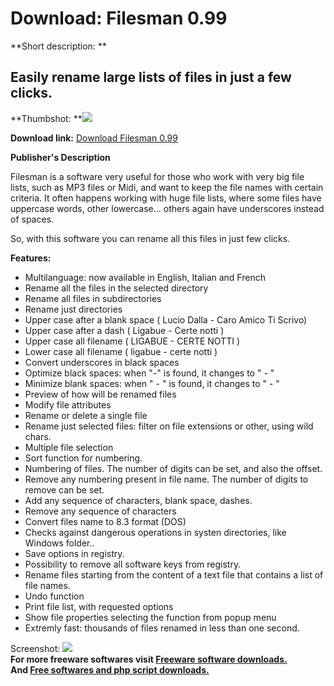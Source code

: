# Download: Filesman 0.99

**Short description: **

## Easily rename large lists of files in just a few clicks.

  
**Thumbshot: **![](http://www.freewarefiles.com/screenshot/filesman099_md.gif)   
  
**Download link:** [Download Filesman 0.99](http://freesoftwares.boysofts.com/Filesman_program_42636.html)  
  

**Publisher's Description**  
  

Filesman is a software very useful for those who work with very big file
lists, such as MP3 files or Midi, and want to keep the file names with certain
criteria. It often happens working with huge file lists, where some files have
uppercase words, other lowercase... others again have underscores instead of
spaces.

So, with this software you can rename all this files in just few clicks.

**Features:**

  * Multilanguage: now available in English, Italian and French 
  * Rename all the files in the selected directory 
  * Rename all files in subdirectories 
  * Rename just directories 
  * Upper case after a blank space ( Lucio Dalla - Caro Amico Ti Scrivo) 
  * Upper case after a dash ( Ligabue - Certe notti ) 
  * Upper case all filename ( LIGABUE - CERTE NOTTI ) 
  * Lower case all filename ( ligabue - certe notti ) 
  * Convert underscores in black spaces 
  * Optimize black spaces: when "-" is found, it changes to " - " 
  * Minimize blank spaces: when " - " is found, it changes to " - " 
  * Preview of how will be renamed files 
  * Modify file attributes 
  * Rename or delete a single file 
  * Rename just selected files: filter on file extensions or other, using wild chars. 
  * Multiple file selection 
  * Sort function for numbering. 
  * Numbering of files. The number of digits can be set, and also the offset. 
  * Remove any numbering present in file name. The number of digits to remove can be set. 
  * Add any sequence of characters, blank space, dashes. 
  * Remove any sequence of characters 
  * Convert files name to 8.3 format (DOS) 
  * Checks against dangerous operations in systen directories, like Windows folder.. 
  * Save options in registry. 
  * Possibility to remove all software keys from registry. 
  * Rename files starting from the content of a text file that contains a list of file names. 
  * Undo function 
  * Print file list, with requested options 
  * Show file properties selecting the function from popup menu 
  * Extremly fast: thousands of files renamed in less than one second. 

  
  
Screenshot: ![](http://www.freewarefiles.com/screenshot/filesman099.gif)  
**For more freeware softwares visit [Freeware software downloads.](http://freesoftwares.boysofts.com/)**   
**And [Free softwares and php script downloads.](http://www.boysofts.com/)**

